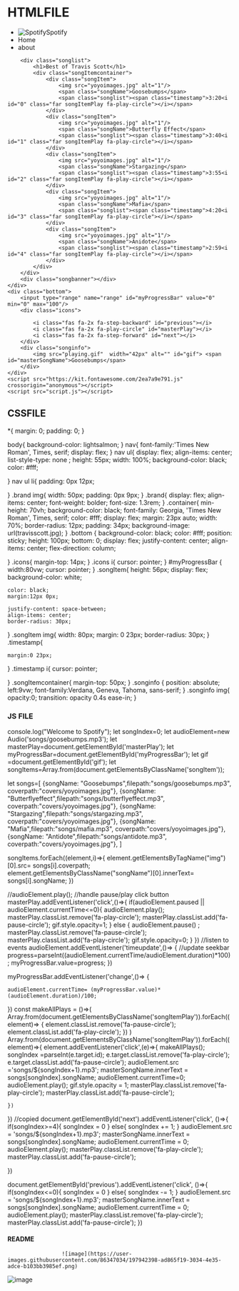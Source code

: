 # HTMLFILE
<!DOCTYPE html>
<html lang="en">
<head>
    <meta charset="UTF-8">
    <meta http-equiv="X-UA-Compatible" content="IE=edge">
    <meta name="viewport" content="width=device-width, initial-scale=1.0">
    <title>Spotify</title>
    <link href="style.css" rel="stylesheet"/>
</head>
<body>
    <nav>
        <ul>
        <li id="1" class="brand"><img src="logo.png" alt="Spotify"/>Spotify</li>
            <li>Home</li>
            <li>about</li>
        </ul>
    </nav>
    <div class="container">
        
        <div class="songlist">
            <h1>Best of Travis Scott</h1>
            <div class="songItemcontainer">
                <div class="songItem">
                    <img src="yoyoimages.jpg" alt="1"/>
                    <span class="songName">Goosebumps</span>
                    <span class="songlist"><span class="timestamp">3:20<i id="0" class="far songItemPlay fa-play-circle"></i></span>  
                </div>
                <div class="songItem">
                    <img src="yoyoimages.jpg" alt="1"/>
                    <span class="songName">Butterfly Effect</span>
                    <span class="songlist"><span class="timestamp">3:40<i id="1" class="far songItemPlay fa-play-circle"></i></span>  
                </div>
                <div class="songItem">
                    <img src="yoyoimages.jpg" alt="1"/>
                    <span class="songName">Stargazing</span>
                    <span class="songlist"><span class="timestamp">3:55<i id="2" class="far songItemPlay fa-play-circle"></i></span>  
                </div>
                <div class="songItem">
                    <img src="yoyoimages.jpg" alt="1"/>
                    <span class="songName">Mafia</span>
                    <span class="songlist"><span class="timestamp">4:20<i id="3" class="far songItemPlay fa-play-circle"></i></span>  
                </div>
                <div class="songItem">
                    <img src="yoyoimages.jpg" alt="1"/>
                    <span class="songName">Anidote</span>
                    <span class="songlist"><span class="timestamp">2:59<i id="4" class="far songItemPlay fa-play-circle"></i></span>  
                </div>
            </div>
        </div>
        <div class="songbanner"></div>
    </div>
    <div class="bottom">
        <input type="range" name="range" id="myProgressBar" value="0" min="0" max="100"/>
        <div class="icons">
            
            <i class="fas fa-2x fa-step-backward" id="previous"></i>
            <i class="fas fa-2x fa-play-circle" id="masterPlay"></i>
            <i class="fas fa-2x fa-step-forward" id="next"></i>
        </div>
        <div class="songinfo">
            <img src="playing.gif"  width="42px" alt="" id="gif"> <span id="masterSongName">Goosebumps</span>
        </div>
    </div>
    <script src="https://kit.fontawesome.com/2ea7a9e791.js" crossorigin="anonymous"></script>
    <script src="script.js"></script>
</body>
</html>

## CSSFILE

*{
    margin: 0;
    padding: 0;
}

body{
    background-color: lightsalmon;
}
nav{
    font-family:'Times New Roman', Times, serif;
    display: flex;
}
nav ul{
    display: flex;
    align-items: center;
    list-style-type: none ;
    height: 55px;
    width: 100%;
    background-color: black;
    color: #fff;
    
    
}
nav ul li{
    padding: 0px 12px;
    
}
.brand img{
     width: 50px;
    padding: 0px 9px;
}
.brand{
    display: flex;
    align-items: center;
    font-weight: bolder;
    font-size: 1.3rem;
}
.container{
    min-height: 70vh;
    background-color: black;
    font-family: Georgia, 'Times New Roman', Times, serif;
    color: #fff;
    display: flex;
    margin: 23px auto;
    width: 70%;
    border-radius: 12px;
    padding: 34px;
    background-image: url(travisscott.jpg);
}
.bottom
{
    background-color: black;
    color: #fff;
    position: sticky;
    height: 100px;
    bottom: 0;
    display: flex;
    justify-content: center;
    align-items: center;
    flex-direction: column;
    
}
.icons{
    margin-top: 14px;
}
.icons i{
    cursor: pointer;
}
#myProgressBar
{
    width:80vw;
    cursor: pointer;
}
.songItem{
    height: 56px;
    display: flex;
    background-color: white;
    
    color: black;
    margin:12px 0px;
    
    justify-content: space-between;
    align-items: center;
    border-radius: 30px;

}
.songItem img{
    width: 80px;
    margin: 0 23px;
    border-radius: 30px;
}
.timestamp{
    
    margin:0 23px;
}
.timestamp i{
    cursor: pointer;

}
.songItemcontainer{
    margin-top: 50px;
}
.songinfo
{
position: absolute;
left:9vw;
font-family:Verdana, Geneva, Tahoma, sans-serif;
}
.songinfo img{
    opacity:0;
    transition: opacity 0.4s ease-in;
} 

### JS FILE
console.log("Welcome to Spotify");
let songIndex=0;
let audioElement=new Audio('songs/goosebumps.mp3');
let masterPlay=document.getElementById('masterPlay');
let myProgressBar=document.getElementById('myProgressBar');
let gif =document.getElementById('gif');
let songItems=Array.from(document.getElementsByClassName('songItem')); 

let songs=[
    {songName: "Goosebumps",filepath:"songs/goosebumps.mp3", coverpath:"covers/yoyoimages.jpg"},
    {songName: "Butterflyeffect",filepath:"songs/butterflyeffect.mp3", coverpath:"covers/yoyoimages.jpg"},
    {songName: "Stargazing",filepath:"songs/stargazing.mp3", coverpath:"covers/yoyoimages.jpg"},
    {songName: "Mafia",filepath:"songs/mafia.mp3", coverpath:"covers/yoyoimages.jpg"},
    {songName: "Antidote",filepath:"songs/antidote.mp3", coverpath:"covers/yoyoimages.jpg"},
]

songItems.forEach((element,i)=>{
    element.getElementsByTagName("img")[0].src= songs[i].coverpath;
    element.getElementsByClassName("songName")[0].innerText= songs[i].songName;
})

//audioElement.play();
//handle pause/play click button
masterPlay.addEventListener('click',()=>{
    if(audioElement.paused || audioElement.currentTime<=0){
        audioElement.play();
        masterPlay.classList.remove('fa-play-circle');
        masterPlay.classList.add('fa-pause-circle');
        gif.style.opacity=1;
    }
    else
    {
        audioElement.pause() ;
        masterPlay.classList.remove('fa-pause-circle');
        masterPlay.classList.add('fa-play-circle');
        gif.style.opacity=0;
    }
})
//listen to events
audioElement.addEventListener('timeupdate',()=>
{
    //update seekbar
    progress=parseInt((audioElement.currentTime/audioElement.duration)*100);
    myProgressBar.value=progress;
})

myProgressBar.addEventListener('change',()=>
{
   
    audioElement.currentTime= (myProgressBar.value)*(audioElement.duration)/100;
})
const makeAllPlays = ()=>(
    Array.from(document.getElementsByClassName('songItemPlay')).forEach((element)=>
    {
        element.classList.remove('fa-pause-circle');
        element.classList.add('fa-play-circle');
    })
)
Array.from(document.getElementsByClassName('songItemPlay')).forEach((element)=>{
    element.addEventListener('click',(e)=>{
        makeAllPlays();
        songIndex =parseInt(e.target.id);
        e.target.classList.remove('fa-play-circle');
        e.target.classList.add('fa-pause-circle');
        audioElement.src ='songs/${songIndex+1}.mp3';
        masterSongName.innerText = songs[songIndex].songName;
        audioElement.currentTime=0;
        audioElement.play();
        gif.style.opacity = 1;
        masterPlay.classList.remove('fa-play-circle');
        masterPlay.classList.add('fa-pause-circle');
        

    })
})
//copied
document.getElementById('next').addEventListener('click', ()=>{
    if(songIndex>=4){
        songIndex = 0
    }
    else{
        songIndex += 1;
    }
    audioElement.src = 'songs/${songIndex+1}.mp3';
    masterSongName.innerText = songs[songIndex].songName;
    audioElement.currentTime = 0;
    audioElement.play();
    masterPlay.classList.remove('fa-play-circle');
    masterPlay.classList.add('fa-pause-circle');

})

document.getElementById('previous').addEventListener('click', ()=>{
    if(songIndex<=0){
        songIndex = 0
    }
    else{
        songIndex -= 1;
    }
    audioElement.src = 'songs/${songIndex+1}.mp3';
    masterSongName.innerText = songs[songIndex].songName;
    audioElement.currentTime = 0;
    audioElement.play();
    masterPlay.classList.remove('fa-play-circle');
    masterPlay.classList.add('fa-pause-circle');
})
                     
                     
  #### README
                     ![image](https://user-images.githubusercontent.com/86347034/197942398-ad865f19-3034-4e35-adce-b103bb3985ef.png)
![image](https://user-images.githubusercontent.com/86347034/197942425-d3ebdd1f-22e9-471a-9745-a097db24ba33.png)

